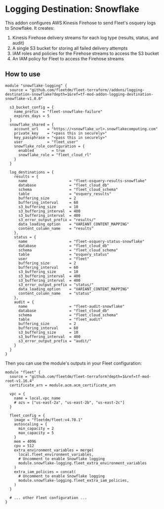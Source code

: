 # Logging Destination: Snowflake

This addon configures AWS Kinesis Firehose to send Fleet's osquery logs to Snowflake. It creates:

1. Kinesis Firehose delivery streams for each log type (results, status, and audit)
2. A single S3 bucket for storing all failed delivery attempts
3. IAM roles and policies for the Firehose streams to access the S3 bucket
4. An IAM policy for Fleet to access the Firehose streams

## How to use

```hcl
module "snowflake-logging" {
  source = "github.com/fleetdm/fleet-terraform//addons/logging-destination-snowflake?depth=1&ref=tf-mod-addon-logging-destination-snowflake-v1.0.0"

  s3_bucket_config = {
    name_prefix  = "fleet-snowflake-failure"
    expires_days = 5
  }
  snowflake_shared = {
    account_url    = "https://<snowflake_url>.snowflakecomputing.com"
    private_key    = "<pass this in securely>"
    key_passphrase = "<pass this in securely>"
    user           = "fleet_user"
    snowflake_role_configuration = {
      enabled        = true
      snowflake_role = "fleet_cloud_rl"
    }
  }

  log_destinations = {
    results = {
      name                   = "fleet-osquery-results-snowflake"
      database               = "fleet_cloud_db"
      schema                 = "fleet_cloud_schema"
      table                  = "osquery_results"
      buffering_size         = 2
      buffering_interval     = 60
      s3_buffering_size      = 10
      s3_buffering_interval  = 400
      s3_buffering_interval  = 400
      s3_error_output_prefix = "results/"
      data_loading_option    = "VARIANT_CONTENT_MAPPING"
      content_column_name    = "results"
    },
    status = {
      name                   = "fleet-osquery-status-snowflake"
      database               = "fleet_cloud_db"
      schema                 = "fleet_cloud_schema"
      table                  = "osquery_status"
      user                   = "fleet"
      buffering_size         = 2
      buffering_interval     = 60
      s3_buffering_size      = 10
      s3_buffering_interval  = 400
      s3_buffering_interval  = 400
      s3_error_output_prefix = "status/"
      data_loading_option    = "VARIANT_CONTENT_MAPPING"
      content_column_name    = "status"
    },
    audit = {
      name                   = "fleet-audit-snowflake"
      database               = "fleet_cloud_db"
      schema                 = "fleet_cloud_schema"
      table                  = "fleet_audit"
      buffering_size         = 2
      buffering_interval     = 60
      s3_buffering_size      = 10
      s3_buffering_interval  = 400
      s3_error_output_prefix = "audit/"
    }
  }
}

```

Then you can use the module's outputs in your Fleet configuration:

```hcl
module "fleet" {
  source = "github.com/fleetdm/fleet-terraform?depth=1&ref=tf-mod-root-v1.16.4"
  certificate_arn = module.acm.acm_certificate_arn

  vpc = {
    name = local.vpc_name
    # azs = ["us-east-2a", "us-east-2b", "us-east-2c"]
  }

  fleet_config = {
    image = "fleetdm/fleet:v4.70.1"
    autoscaling = {
      min_capacity = 2
      max_capacity = 5
    }
    mem = 4096
    cpu = 512
    extra_environment_variables = merge(
      local.fleet_environment_variables,
      # Uncomment to enable Snowflake logging
      module.snowflake-logging.fleet_extra_environment_variables
    )
    extra_iam_policies = concat(
      # Uncomment to enable Snowflake logging
      module.snowflake-logging.fleet_extra_iam_policies,
    )
  }

  # ... other Fleet configuration ...
}
```

